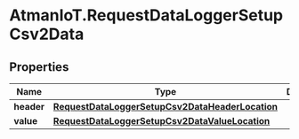 # AtmanIoT.RequestDataLoggerSetupCsv2Data

## Properties

Name | Type | Description | Notes
------------ | ------------- | ------------- | -------------
**header** | [**RequestDataLoggerSetupCsv2DataHeaderLocation**](RequestDataLoggerSetupCsv2DataHeaderLocation.md) |  | 
**value** | [**RequestDataLoggerSetupCsv2DataValueLocation**](RequestDataLoggerSetupCsv2DataValueLocation.md) |  | 


